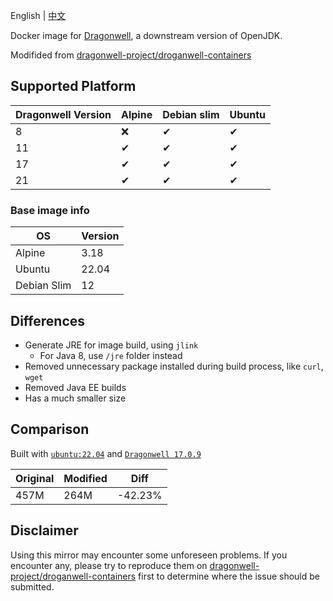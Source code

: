 English | [中文](./readme_CN.md)

Docker image for [Dragonwell](https://github.com/dragonwell-project), a downstream version of OpenJDK.

Modifided from [dragonwell-project/droganwell-containers](https://github.com/dragonwell-project/dragonwell-containers/)

## Supported Platform

|Dragonwell Version|Alpine|Debian slim|Ubuntu|
|------------------|------|-----------|------|
|8                 |❌    |✔         |✔     |
|11                |✔     |✔         |✔     |
|17                |✔     |✔         |✔     |
|21                |✔     |✔         |✔     |

### Base image info

|OS         |Version|
|-----------|-------|
|Alpine     |3.18   |
|Ubuntu     |22.04  |
|Debian Slim|12     |

## Differences

- Generate JRE for image build, using `jlink`
    - For Java 8, use `/jre` folder instead
- Removed unnecessary package installed during build process, like `curl`, `wget`
- Removed Java EE builds
- Has a much smaller size

## Comparison

Built with [`ubuntu:22.04`](https://hub.docker.com/layers/library/ubuntu/22.04/images/sha256-bbf3d1baa208b7649d1d0264ef7d522e1dc0deeeaaf6085bf8e4618867f03494?context=explore) and [`Dragonwell 17.0.9`](https://github.com/dragonwell-project/dragonwell17/releases/tag/dragonwell-standard-17.0.9.0.10%2B9_jdk-17.0.9-ga)

|Original|Modified|Diff    |
|--------|--------|--------|
|457M    |264M    |-42.23% |

## Disclaimer
Using this mirror may encounter some unforeseen problems. If you encounter any, please try to reproduce them on [dragonwell-project/droganwell-containers](https://github.com/dragonwell-project/dragonwell-containers/) first to determine where the issue should be submitted.